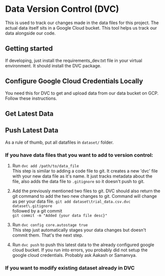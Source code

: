 # Data Version Control (DVC)

This is used to track our changes made in the data files for this project. The actual data itself sits in a Google Cloud bucket. This tool helps us track our data alongside our code. 

## Getting started
If developing, just install the requirements_dev.txt file in your virtual environment. It should install the DVC package.

## Configure Google Cloud Credentials Locally
You need this for DVC to get and upload data from our data bucket on GCP. Follow these instructions.

## Get Latest Data

## Push Latest Data
As a rule of thumb, put all datafiles in `dataset/` folder. 
### If you have data files that you want to add to version control:
1. Run `dvc add /path/to/data_file`
<br>This step is similar to adding a code file to git. It creates a new 'dvc' file with your new data file as it's name. It just tracks metadata about the file, also adds the data file to `.gitignore` so it doesn't push to git. 

2. Add the previously mentioned two files to git. DVC should also return the git command to add the two new changes to git. Command will change as per your data file.
`git add dataset\trial_data.csv.dvc dataset\.gitignore` <br> followed by a git commit <br>
`git commit -m "Added {your data file desc}"`

3. Run `dvc config core.autostage true`
<br> This step just automatically stages your data changes but doesn't commit them. That's the next step.

3. Run `dvc push` to push this latest data to the already configured google cloud bucket. If you run into errors, you probably did not setup the google cloud credentials. Probably ask Aakash or Samanvya.

### If you want to modify existing dataset already in DVC